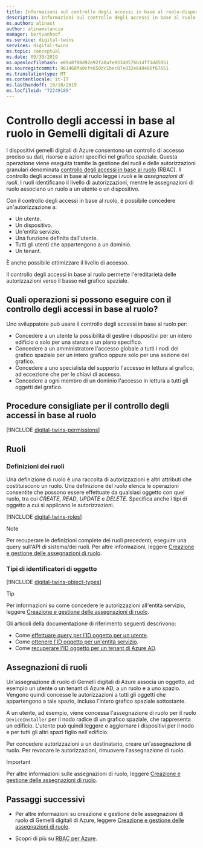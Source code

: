 ```yaml
---
title: Informazioni sul controllo degli accessi in base al ruolo-dispositivi gemelli digitali di Azure | Microsoft Docs
description: Informazioni sul controllo degli accessi in base al ruolo e sulla gestione delle autorizzazioni nei dispositivi gemelli digitali di Azure.
ms.author: alinast
author: alinamstanciu
manager: bertvanhoof
ms.service: digital-twins
services: digital-twins
ms.topic: conceptual
ms.date: 09/30/2019
ms.openlocfilehash: e89a8f98d92e92fa8afe93340576b14ff1dd5051
ms.sourcegitcommit: 961468fa0cfe650dc1bec87e032e648486f67651
ms.translationtype: MT
ms.contentlocale: it-IT
ms.lasthandoff: 10/10/2019
ms.locfileid: "72249189"
---
```

# <a name="role-based-access-control-in-azure-digital-twins"></a>Controllo degli accessi in base al ruolo in Gemelli digitali di Azure

I dispositivi gemelli digitali di Azure consentono un controllo di accesso preciso su dati, risorse e azioni specifici nel grafico spaziale. Questa operazione viene eseguita tramite la gestione dei ruoli e delle autorizzazioni granulari denominata [controllo degli accessi in base al ruolo](https://docs.microsoft.com/azure/role-based-access-control/) (RBAC). Il controllo degli accessi in base al ruolo legge i _ruoli_ e le _assegnazioni di ruoli_. I ruoli identificano il livello di autorizzazioni, mentre le assegnazioni di ruolo associano un ruolo a un utente o un dispositivo.

Con il controllo degli accessi in base al ruolo, è possibile concedere un'autorizzazione a:

- Un utente.
- Un dispositivo.
- Un'entità servizio.
- Una funzione definita dall'utente.
- Tutti gli utenti che appartengono a un dominio.
- Un tenant.

È anche possibile ottimizzare il livello di accesso.

Il controllo degli accessi in base al ruolo permette l'ereditarietà delle autorizzazioni verso il basso nel grafico spaziale.

## <a name="what-can-i-do-with-rbac"></a>Quali operazioni si possono eseguire con il controllo degli accessi in base al ruolo?

Uno sviluppatore può usare il controllo degli accessi in base al ruolo per:

- Concedere a un utente la possibilità di gestire i dispositivi per un intero edificio o solo per una stanza o un piano specifico.
- Concedere a un amministratore l'accesso globale a tutti i nodi del grafico spaziale per un intero grafico oppure solo per una sezione del grafico.
- Concedere a uno specialista del supporto l'accesso in lettura al grafico, ad eccezione che per le chiavi di accesso.
- Concedere a ogni membro di un dominio l'accesso in lettura a tutti gli oggetti del grafico.

## <a name="rbac-best-practices"></a>Procedure consigliate per il controllo degli accessi in base al ruolo

[!INCLUDE [digital-twins-permissions](../../includes/digital-twins-rbac-best-practices.md)]

## <a name="roles"></a>Ruoli

### <a name="role-definitions"></a>Definizioni dei ruoli

Una definizione di ruolo è una raccolta di autorizzazioni e altri attributi che costituiscono un ruolo. Una definizione del ruolo elenca le operazioni consentite che possono essere effettuate da qualsiasi oggetto con quel ruolo, tra cui *CREATE*, *READ*, *UPDATE* e *DELETE*. Specifica anche i tipi di oggetto a cui si applicano le autorizzazioni.

[!INCLUDE [digital-twins-roles](../../includes/digital-twins-roles.md)]

>[!NOTE]
> Per recuperare le definizioni complete dei ruoli precedenti, eseguire una query sull'API di sistema/dei ruoli.
> Per altre informazioni, leggere [Creazione e gestione delle assegnazioni di ruolo](./security-create-manage-role-assignments.md#retrieve-all-roles).

### <a name="object-identifier-types"></a>Tipi di identificatori di oggetto

[!INCLUDE [digital-twins-object-types](../../includes/digital-twins-object-id-types.md)]

>[!TIP]
> Per informazioni su come concedere le autorizzazioni all'entità servizio, leggere [Creazione e gestione delle assegnazioni di ruolo](./security-create-manage-role-assignments.md#grant-permissions-to-your-service-principal).

Gli articoli della documentazione di riferimento seguenti descrivono:

- Come [effettuare query per l'ID oggetto per un utente](https://docs.microsoft.com/powershell/module/azuread/get-azureaduser?view=azureadps-2.0).
- Come [ottenere l'ID oggetto per un'entità servizio](https://docs.microsoft.com/powershell/module/az.resources/get-azadserviceprincipal).
- Come [recuperare l'ID oggetto per un tenant di Azure AD](../active-directory/develop/quickstart-create-new-tenant.md).

## <a name="role-assignments"></a>Assegnazioni di ruoli

Un'assegnazione di ruolo di Gemelli digitali di Azure associa un oggetto, ad esempio un utente o un tenant di Azure AD, a un ruolo e a uno spazio. Vengono quindi concesse le autorizzazioni a tutti gli oggetti che appartengono a tale spazio, incluso l'intero grafico spaziale sottostante.

A un utente, ad esempio, viene concessa l'assegnazione di ruolo per il ruolo `DeviceInstaller` per il nodo radice di un grafico spaziale, che rappresenta un edificio. L'utente può quindi leggere e aggiornare i dispositivi per il nodo e per tutti gli altri spazi figlio nell'edificio.

Per concedere autorizzazioni a un destinatario, creare un'assegnazione di ruolo. Per revocare le autorizzazioni, rimuovere l'assegnazione di ruolo.

>[!IMPORTANT]
> Per altre informazioni sulle assegnazioni di ruolo, leggere [Creazione e gestione delle assegnazioni di ruolo](./security-create-manage-role-assignments.md).

## <a name="next-steps"></a>Passaggi successivi

- Per altre informazioni su creazione e gestione delle assegnazioni di ruolo di Gemelli digitali di Azure, leggere [Creazione e gestione delle assegnazioni di ruolo](./security-create-manage-role-assignments.md).

- Scopri di più su [RBAC per Azure](https://docs.microsoft.com/azure/role-based-access-control/).
